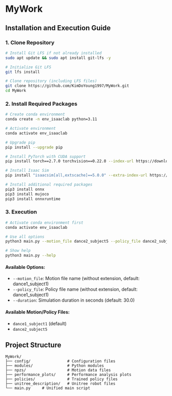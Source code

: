 # MyWork

## Installation and Execution Guide

### 1. Clone Repository

```bash
# Install Git LFS if not already installed
sudo apt update && sudo apt install git-lfs -y

# Initialize Git LFS
git lfs install

# Clone repository (including LFS files)
git clone https://github.com/KimDoYoung1997/MyWork.git
cd MyWork
```

### 2. Install Required Packages

```bash
# Create conda environment
conda create -n env_isaaclab python=3.11

# Activate environment
conda activate env_isaaclab

# Upgrade pip
pip install --upgrade pip

# Install PyTorch with CUDA support
pip install torch==2.7.0 torchvision==0.22.0 --index-url https://download.pytorch.org/whl/cu128

# Install Isaac Sim
pip install "isaacsim[all,extscache]==5.0.0" --extra-index-url https://pypi.nvidia.com

# Install additional required packages
pip3 install onnx
pip3 install mujoco
pip3 install onnxruntime
```

### 3. Execution

```bash
# Activate conda environment first
conda activate env_isaaclab

# Use all options
python3 main.py --motion_file dance2_subject5 --policy_file dance2_subject5 --duration 30.0

# Show help
python3 main.py --help
```

#### Available Options:
- `--motion_file`: Motion file name (without extension, default: dance1_subject1)
- `--policy_file`: Policy file name (without extension, default: dance1_subject1)  
- `--duration`: Simulation duration in seconds (default: 30.0)

#### Available Motion/Policy Files:
- `dance1_subject1` (default)
- `dance2_subject5`


## Project Structure

```
MyWork/
├── config/                # Configuration files
├── modules/               # Python modules
├── npzs/                  # Motion data files
├── performance_plots/     # Performance analysis plots
├── policies/              # Trained policy files
├── unitree_description/   # Unitree robot files
└── main.py     # Unified main script
```
